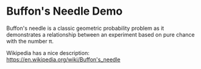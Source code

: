 # Buffon's Needle Demo

Buffon's needle is a classic geometric probability problem as it demonstrates a
relationship between an experiment based on pure chance with the number π.

Wikipedia has a nice description: https://en.wikipedia.org/wiki/Buffon's_needle
